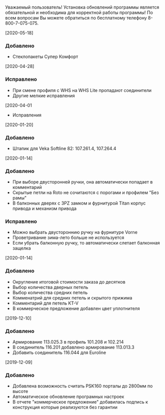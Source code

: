 Уважаемый пользователь! Установка обновлений программы является обязательной и необходима для корректной работы программы! По всем вопросам Вы можете обратиться по бесплатному телефону 8-800-7-075-075.

[2020-05-18]
### Добавлено
- Стеклопакеты Супер Комфорт

[2020-04-28]
### Исправлено
- При смене профиля с WHS на WHS Lite пропадают соединители
- Другие мелкие исправления

[2020-04-01
- Исправления

[2020-01-20]

### Добавлено
- Штапик для Veka Softline 82: 107.261.4, 107.264.4

[2020-01-14]

### Добавлено
- При выборе двусторонней ручки, она автоматически попадает в комментарий
- Скрытые петли на Roto не сочитаются с порогами и профилем "Без рамы"
- В балконных дверях с 3PZ замком и фурнитурой Titan корпус привода и механизм привода

### Исправлено
- Можно выбрать двустороннию ручку на фурнитуре Vorne
- Проветривание зима-лето больше не используется
- Если убрать балконную ручку, то автоматически слетает балконная защелка

[2020-01-14]

### Добавлено
- Округление итоговой стоимости заказа до десятков
- Выбор количества дверных петель
- Выбор количества средних петель
- Комменатрий для средних петель и скрытого прижима
- Комментарий для петель KT-V
- В коммерческое предложение добавлен цвет уплотнителя

[2019-12-10]

### Добавлено
- Армирование 113.025.3 в профиль 101.208 и 102.214
- В соединитель 116.201 добавлено армирование 113.013.3
- Добавить соединитель 116.044 для Euroline

[2019-12-09]

### Добавлено
- Добавлена возможность считать PSK160 порталы до 2800мм по высоте
- Автоматическое обновление програмных настроек
- В отчете "коммерческое предложение" добавилась подпись к конструкция которые реализуются без гарантии